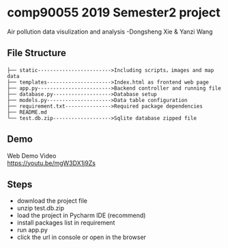 # comp90055 2019 Semester2 project
Air pollution data visulization and analysis -Dongsheng Xie & Yanzi Wang

## File Structure

```
├── static------------------------>Including scripts，images and map data
├── templates--------------------->Index.html as frontend web page      
├── app.py------------------------>Backend controller and running file           
├── database.py------------------->Database setup
├── models.py--------------------->Data table configuration      
├── requirement.txt--------------->Required package dependencies
├── README.md
└── test.db.zip------------------->Sqlite database zipped file       
```
## Demo
Web Demo Video  
https://youtu.be/mgW3DX1j9Zs  

## Steps
- download the project file
- unzip test.db.zip
- load the project in Pycharm IDE (recommend)
- install packages list in requirement
- run app.py
- click the url in console or open in the browser
